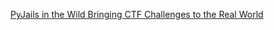 [PyJails in the Wild Bringing CTF Challenges to the Real World](https://docs.google.com/presentation/d/1WXK1CbY4krkzmQFu_xxQ2PqgSyFSC7vWvh6PEY0tEyk/edit#slide=id.g723febf40c8b722_83)
